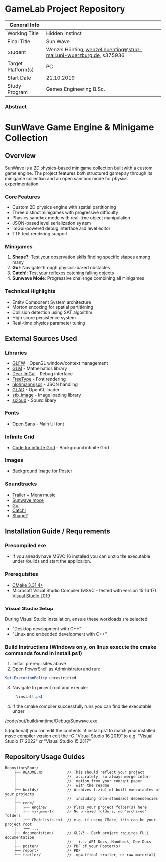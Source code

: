 
# GameLab Project Repository

|  General Info  | |
| ---|---|
| Working Title | Hidden Instinct |
| Final Title | Sun Wave |
| Student | Wenzel Hünting, wenzel.huenting@stud-mail.uni-wuerzburg.de, s375936 |
| Target Platform(s) | PC |
| Start Date | 21.10.2019 |
| Study Program | Games Engineering B.Sc.|

### Abstract

# SunWave Game Engine & Minigame Collection

## Overview
SunWave is a 2D physics-based minigame collection built with a custom game engine. The project features both structured gameplay through its minigame collection and an open sandbox mode for physics experimentation.

### Core Features
- Custom 2D physics engine with spatial partitioning
- Three distinct minigames with progressive difficulty
- Physics sandbox mode with real-time object manipulation
- JSON-based level serialization system
- ImGui-powered debug interface and level editor
- TTF text rendering support

### Minigames
1. **Shape?**: Test your observation skills finding specific shapes among many
2. **Go!**: Navigate through physics-based obstacles
3. **Catch!**: Test your reflexes catching falling objects
4. **Sunwave Mode**: Progressive challenge combining all minigames

### Technical Highlights
- Entity Component System architecture
- Morton encoding for spatial partitioning
- Collision detection using SAT algorithm
- High score persistence system
- Real-time physics parameter tuning

## External Sources Used

### Libraries
- [GLFW](https://www.glfw.org/) - OpenGL window/context management
- [GLM](https://github.com/g-truc/glm) - Mathematics library
- [Dear ImGui](https://github.com/ocornut/imgui) - Debug interface
- [FreeType](https://freetype.org/) - Font rendering
- [nlohmann/json](https://github.com/nlohmann/json) - JSON handling
- [GLAD](https://glad.dav1d.de/) - OpenGL loader
- [stb_image](https://github.com/nothings/stb) - Image loading library
- [soloud](https://solhsa.com/soloud/index.html) - Sound libary

### Fonts
- [Open Sans](https://fonts.google.com/specimen/Open+Sans) - Main UI font

### Infinite Grid
- [Code for infinite Grid](https://asliceofrendering.com/scene%20helper/2020/01/05/InfiniteGrid/) - Background infinite Grid 

### Images
- [Background Image for Poster](https://pixabay.com/illustrations/sun-water-boho-bohemian-color-8066051/)


### Soundtracks
- [Trailer + Menu music](https://pixabay.com/music/modern-classical-inspiring-piano-music-293598/)
- [Sunwave mode](https://suno.com/song/83f0a130-9eb4-4725-b60e-b6b9da770944)
- [Go!](https://pixabay.com/music/video-games-chiptune-grooving-142242/)
- [Catch!](https://pixabay.com/music/video-games-pixel-dreams-259187/)
- [Shape?](https://pixabay.com/music/upbeat-chill-house-nightlight-251695/)


## Installation Guide / Requirements

### Precompiled exe
- If you already have MSVC 16 installed you can unzip the executable under /builds and start the application.

### Prerequisites
- [CMake 3.31.4+](https://github.com/Kitware/CMake/releases/download/v3.31.4/cmake-3.31.4-windows-x86_64.msi)
- Microsoft Visual Studio Compiler (MSVC - tested with version 15 16 17) [Visual Studio 2019](https://aka.ms/vs/16/release/vs_community.exe)

### Visual Studio Setup
During Visual Studio installation, ensure these workloads are selected:
- "Desktop development with C++"
- "Linux and embedded development with C++"

### Build Instructions (Windows only, on linux execute the cmake commands found in install.ps1)
1. Install prerequisites above
2. Open PowerShell as Administrator and run:
```powershell
Set-ExecutionPolicy unrestricted
```
3. Navigate to project root and execute:
```powershell
    .\install.ps1
```
4. If the cmake compiler successfully runs you can find the executable under

/code/out/build/runtime/Debug/Sunwave.exe


5.(optional) you can edit the contents of install.ps1 to match your installed msvc compiler version edit the -G "Visual Studio 16 2019" to e.g. "Visual Studio 17 2022" or "Visual Studio 15 2017" 

## Repository Usage Guides

```
RepositoryRoot/
    ├── README.md           // This should reflect your project 
    │                       //  accurately, so always merge infor- 
    │                       //  mation from your concept paper 
    │                       //  with the readme
    ├── builds/             // Archives (.zip) of built executables of your projects
    │                       //  including (non-standard) dependencies
    ├── code/
    │   ├── engine/         // Place your project folder(s) here
    │   ├── my-game-1/      // No un-used folders, no "archived" folders
    │   ├── CMakeLists.txt  // e.g. if using CMake, this can be your project root
    │   └── ...
    ├── documentation/      // GL2/3 - Each project requires FULL documentation  
    │                       //   i.e. API Docs, Handbook, Dev Docs
    ├── poster/             // PDF of your Poster(s)
    ├── report/             // PDF
    └── trailer/            // .mp4 (final trailer, no raw material)
```

